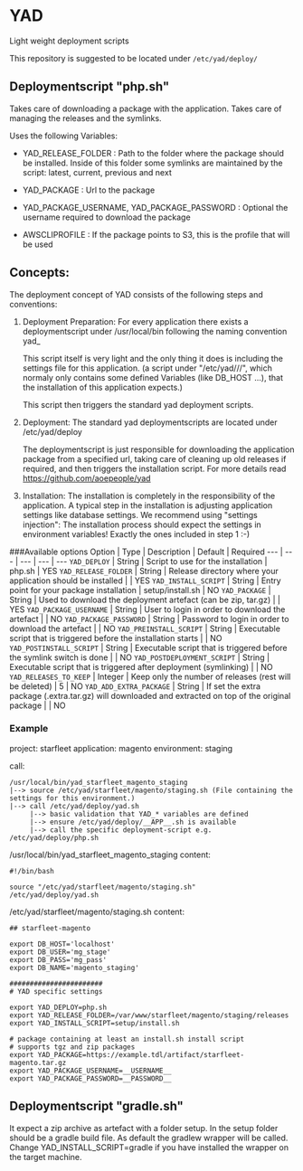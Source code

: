 # YAD

Light weight deployment scripts

This repository is suggested to be located under `/etc/yad/deploy/`

## Deploymentscript "php.sh"

Takes care of downloading a package with the application. Takes care of managing the releases and the symlinks.

Uses the following Variables:

-  YAD_RELEASE_FOLDER : Path to the folder where the package should be installed.
    Inside of this folder some symlinks are maintained by the script: latest, current, previous and next

-  YAD_PACKAGE : Url to the package

-  YAD_PACKAGE_USERNAME, YAD_PACKAGE_PASSWORD : Optional the username required to download the package

-  AWSCLIPROFILE : If the package points to S3, this is the profile that will be used

## Concepts:
The deployment concept of YAD consists of the following steps and conventions:

1.  Deployment Preparation:
    For every application there exists a deploymentscript under /usr/local/bin following the naming convention
    yad_<projectname>_<applicationname>_<environmentname>

    This script itself is very light and the only thing it does is including the settings file for this application.
    (a script under "/etc/yad/<projectname>/<applicationname>/<environmentname>", which normaly only contains some defined Variables (like DB_HOST ...), that the installation of this application expects.)

    This script then triggers the standard yad deployment scripts.

2.  Deployment:
    The standard yad deploymentscripts are located under /etc/yad/deploy

    The deploymentscript is just responsible for downloading the application package from a specified url, taking care of cleaning up old releases if required, and then triggers the installation script.
    For more details read https://github.com/aoepeople/yad

3.  Installation:
    The installation is completely in the responsibility of the application.
    A typical step in the installation is adjusting application settings like database settings.
    We recommend using "settings injection": The installation process should expect the settings in environment variables! Exactly the ones included in step 1 :-)

###Available options
Option | Type | Description | Default | Required
--- | --- | --- | --- | ---
`YAD_DEPLOY` | String | Script to use for the installation | php.sh | YES
`YAD_RELEASE_FOLDER` | String | Release directory where your application should be installed |  | YES
`YAD_INSTALL_SCRIPT` | String | Entry point for your package installation | setup/install.sh | NO
`YAD_PACKAGE` | String | Used to download the deployment artefact (can be zip, tar.gz) |  | YES
`YAD_PACKAGE_USERNAME` | String | User to login in order to download the artefact |  | NO
`YAD_PACKAGE_PASSWORD` | String | Password to login in order to download the artefact | | NO
`YAD_PREINSTALL_SCRIPT` | String | Executable script that is triggered before the installation starts |  | NO
`YAD_POSTINSTALL_SCRIPT` | String | Executable script that is triggered before the symlink switch is done |  | NO
`YAD_POSTDEPLOYMENT_SCRIPT` | String | Executable script that is triggered after deployment (symlinking) |  | NO
`YAD_RELEASES_TO_KEEP` | Integer | Keep only the number of releases (rest will be deleted) | 5 | NO
`YAD_ADD_EXTRA_PACKAGE` | String | If set the extra package (.extra.tar.gz) will downloaded and extracted on top of the original package |  | NO

### Example
project: starfleet
application: magento
environment: staging

call:

    /usr/local/bin/yad_starfleet_magento_staging
    |--> source /etc/yad/starfleet/magento/staging.sh (File containing the settings for this environment.)
    |--> call /etc/yad/deploy/yad.sh
         |--> basic validation that YAD_* variables are defined
         |--> ensure /etc/yad/deploy/__APP__.sh is available
         |--> call the specific deployment-script e.g. /etc/yad/deploy/php.sh

/usr/local/bin/yad_starfleet_magento_staging content:

    #!/bin/bash

    source "/etc/yad/starfleet/magento/staging.sh"
    /etc/yad/deploy/yad.sh


/etc/yad/starfleet/magento/staging.sh content:

    ## starfleet-magento

    export DB_HOST='localhost'
    export DB_USER='mg_stage'
    export DB_PASS='mg_pass'
    export DB_NAME='magento_staging'

    #######################
    # YAD specific settings

    export YAD_DEPLOY=php.sh
    export YAD_RELEASE_FOLDER=/var/www/starfleet/magento/staging/releases
    export YAD_INSTALL_SCRIPT=setup/install.sh

    # package containing at least an install.sh install script
    # supports tgz and zip packages
    export YAD_PACKAGE=https://example.tdl/artifact/starfleet-magento.tar.gz
    export YAD_PACKAGE_USERNAME=__USERNAME__
    export YAD_PACKAGE_PASSWORD=__PASSWORD__

## Deploymentscript "gradle.sh"

It expect a zip archive as artefact with a folder setup. In the setup folder should be a gradle build file.
As default the gradlew wrapper will be called.
Change YAD_INSTALL_SCRIPT=gradle if you have installed the wrapper on the target machine.
